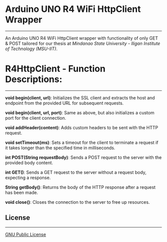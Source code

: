 # Arduino UNO R4 WiFi HttpClient Wrapper
- - - -
An Arduino UNO R4 WiFi HttpClient wrapper with functionality of only GET & POST tailored for our thesis at *Mindanao State University - Iligan Institute of Technology (MSU-IIT)*.

# R4HttpClient - Function Descriptions:
- - - -
**void begin(client, url)**: Initializes the SSL client and extracts the host and endpoint from the provided URL for subsequent requests.

**void begin(client, url, port)**: Same as above, but also initializes a custom port for the client connection.

**void addHeader(content)**: Adds custom headers to be sent with the HTTP request.

**void setTimeout(ms)**: Sets a timeout for the client to terminate a request if it takes longer than the specified time in milliseconds.

**int POST(String requestBody)**: Sends a POST request to the server with the provided body content.

**int GET()**: Sends a GET request to the server without a request body, expecting a response.

**String getBody()**: Returns the body of the HTTP response after a request has been made.

**void close()**: Closes the connection to the server to free up resources.

## License
- - - -
[GNU Public License](https://www.gnu.org/licenses/gpl-3.0.html)
